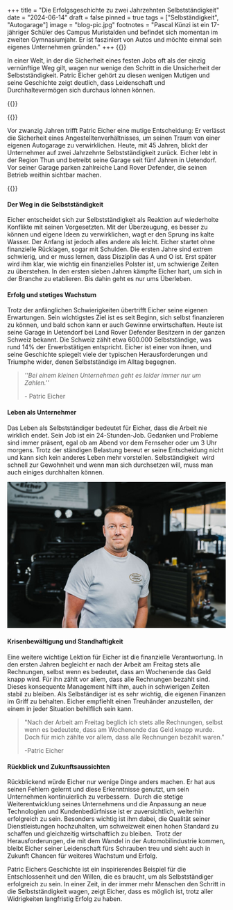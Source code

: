 +++
title = "Die Erfolgsgeschichte zu zwei Jahrzehnten Selbstständigkeit"
date = "2024-06-14"
draft = false
pinned = true
tags = ["Selbständigkeit", "Autogarage"]
image = "blog-pic.jpg"
footnotes = "Pascal Künzi ist ein 17-jähriger Schüler des Campus Muristalden und befindet sich momentan im zweiten Gymnasiumjahr. Er ist fasziniert von Autos und möchte einmal sein eigenes Unternehmen gründen."
+++
{{<lead>}}

In einer Welt, in der die Sicherheit eines festen Jobs oft als der einzig vernünftige Weg gilt, wagen nur wenige den Schritt in die Unsicherheit der Selbstständigkeit. Patric Eicher gehört zu diesen wenigen Mutigen und seine Geschichte zeigt deutlich, dass Leidenschaft und Durchhaltevermögen sich durchaus lohnen können.

{{</lead>}}

{{<box>}}

Vor zwanzig Jahren trifft Patric Eicher eine mutige Entscheidung: Er verlässt die Sicherheit eines Angestelltenverhältnisses, um seinen Traum von einer eigenen Autogarage zu verwirklichen. Heute, mit 45 Jahren, blickt der Unternehmer auf zwei Jahrzehnte Selbstständigkeit zurück. Eicher lebt in der Region Thun und betreibt seine Garage seit fünf Jahren in Uetendorf. Vor seiner Garage parken zahlreiche Land Rover Defender, die seinen Betrieb weithin sichtbar machen.

{{</box>}}

#### Der Weg in die Selbstständigkeit

Eicher entscheidet sich zur Selbstständigkeit als Reaktion auf wiederholte Konflikte mit seinen Vorgesetzten. Mit der Überzeugung, es besser zu können und eigene Ideen zu verwirklichen, wagt er den Sprung ins kalte Wasser. Der Anfang ist jedoch alles andere als leicht. Eicher startet ohne finanzielle Rücklagen, sogar mit Schulden. Die ersten Jahre sind extrem schwierig, und er muss lernen, dass Disziplin das A und O ist. Erst später wird ihm klar, wie wichtig ein finanzielles Polster ist, um schwierige Zeiten zu überstehen. In den ersten sieben Jahren kämpfte Eicher hart, um sich in der Branche zu etablieren. Bis dahin geht es nur ums Überleben.

#### Erfolg und stetiges Wachstum

Trotz der anfänglichen Schwierigkeiten übertrifft Eicher seine eigenen Erwartungen. Sein wichtigstes Ziel ist es seit Beginn, sich selbst finanzieren zu können, und bald schon kann er auch Gewinne erwirtschaften. Heute ist seine Garage in Uetendorf bei Land Rover Defender Besitzern in der ganzen Schweiz bekannt. Die Schweiz zählt etwa 600.000 Selbstständige, was rund 14% der Erwerbstätigen entspricht. Eicher ist einer von ihnen, und seine Geschichte spiegelt viele der typischen Herausforderungen und Triumphe wider, denen Selbstständige im Alltag begegnen.

> *''Bei einem kleinen Unternehmen geht es leider immer nur um Zahlen.''*
>
> \- Patric Eicher

#### Leben als Unternehmer

Das Leben als Selbstständiger bedeutet für Eicher, dass die Arbeit nie wirklich endet. Sein Job ist ein 24-Stunden-Job. Gedanken und Probleme sind immer präsent, egal ob am Abend vor dem Fernseher oder um 3 Uhr morgens. Trotz der ständigen Belastung bereut er seine Entscheidung nicht und kann sich kein anderes Leben mehr vorstellen. Selbständigkeit  wird schnell zur Gewohnheit und wenn man sich durchsetzen will, muss man auch einiges durchhalten können.

![](thumbnail_img_2651.jpg)

#### Krisenbewältigung und Standhaftigkeit

Eine weitere wichtige Lektion für Eicher ist die finanzielle Verantwortung. In den ersten Jahren begleicht er nach der Arbeit am Freitag stets alle Rechnungen, selbst wenn es bedeutet, dass am Wochenende das Geld knapp wird. Für ihn zählt vor allem, dass alle Rechnungen bezahlt sind. Dieses konsequente Management hilft ihm, auch in schwierigen Zeiten stabil zu bleiben. Als Selbständiger ist es sehr wichtig, die eigenen Finanzen im Griff zu behalten. Eicher empfiehlt einen Treuhänder anzustellen, der einem in jeder Situation behilflich sein kann.

> "Nach der Arbeit am Freitag beglich ich stets alle Rechnungen, selbst wenn es bedeutete, dass am Wochenende das Geld knapp wurde. Doch für mich zählte vor allem, dass alle Rechnungen bezahlt waren."
>
> \-Patric Eicher

#### Rückblick und Zukunftsaussichten

Rückblickend würde Eicher nur wenige Dinge anders machen. Er hat aus seinen Fehlern gelernt und diese Erkenntnisse genutzt, um sein Unternehmen kontinuierlich zu verbessern.  Durch die stetige Weiterentwicklung seines Unternehmens und die Anpassung an neue Technologien und Kundenbedürfnisse ist er zuversichtlich, weiterhin erfolgreich zu sein. Besonders wichtig ist ihm dabei, die Qualität seiner Dienstleistungen hochzuhalten, um schweizweit einen hohen Standard zu schaffen und gleichzeitig wirtschaftlich zu bleiben.  Trotz der Herausforderungen, die mit dem Wandel in der Automobilindustrie kommen, bleibt Eicher seiner Leidenschaft fürs Schrauben treu und sieht auch in Zukunft Chancen für weiteres Wachstum und Erfolg.

Patric Eichers Geschichte ist ein inspirierendes Beispiel für die Entschlossenheit und den Willen, die es braucht, um als Selbstständiger erfolgreich zu sein. In einer Zeit, in der immer mehr Menschen den Schritt in die Selbstständigkeit wagen, zeigt Eicher, dass es möglich ist, trotz aller Widrigkeiten langfristig Erfolg zu haben.